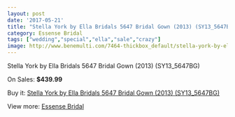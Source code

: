 ```yaml
---
layout: post
date: '2017-05-21'
title: "Stella York by Ella Bridals 5647 Bridal Gown (2013) (SY13_5647BG)"
category: Essense Bridal
tags: ["wedding","special","ella","sale","crazy"]
image: http://www.benemulti.com/7464-thickbox_default/stella-york-by-ella-bridals-5647-bridal-gown-2013-sy135647bg.jpg
---
```

Stella York by Ella Bridals 5647 Bridal Gown (2013) (SY13_5647BG)

On Sales: **$439.99**
<a href="https://www.benemulti.com/en/essense-bridal/2805-stella-york-by-ella-bridals-5647-bridal-gown-2013-sy135647bg.html"><amp-img layout="responsive" width="600" height="600" src="//www.benemulti.com/7464-thickbox_default/stella-york-by-ella-bridals-5647-bridal-gown-2013-sy135647bg.jpg" alt="Stella York by Ella Bridals 5647 Bridal Gown (2013) (SY13_5647BG) 0" /></a>
<a href="https://www.benemulti.com/en/essense-bridal/2805-stella-york-by-ella-bridals-5647-bridal-gown-2013-sy135647bg.html"><amp-img layout="responsive" width="600" height="600" src="//www.benemulti.com/7465-thickbox_default/stella-york-by-ella-bridals-5647-bridal-gown-2013-sy135647bg.jpg" alt="Stella York by Ella Bridals 5647 Bridal Gown (2013) (SY13_5647BG) 1" /></a>

Buy it: [Stella York by Ella Bridals 5647 Bridal Gown (2013) (SY13_5647BG)](https://www.benemulti.com/en/essense-bridal/2805-stella-york-by-ella-bridals-5647-bridal-gown-2013-sy135647bg.html "Stella York by Ella Bridals 5647 Bridal Gown (2013) (SY13_5647BG)")

View more: [Essense Bridal](https://www.benemulti.com/en/27-essense-bridal "Essense Bridal")